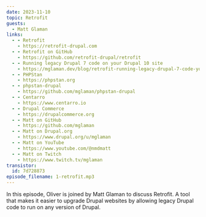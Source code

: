```yaml
---
date: 2023-11-10
topic: Retrofit
guests:
  - Matt Glaman
links:
  - - Retrofit
    - https://retrofit-drupal.com
  - - Retrofit on GitHub
    - https://github.com/retrofit-drupal/retrofit
  - - Running legacy Drupal 7 code on your Drupal 10 site
    - https://mglaman.dev/blog/retrofit-running-legacy-drupal-7-code-your-drupal-10-site
  - - PHPStan
    - https://phpstan.org
  - - phpstan-drupal
    - https://github.com/mglaman/phpstan-drupal
  - - Centarro
    - https://www.centarro.io
  - - Drupal Commerce
    - https://drupalcommerce.org
  - - Matt on GitHub
    - https://github.com/mglaman
  - - Matt on Drupal.org
    - https://www.drupal.org/u/mglaman
  - - Matt on YouTube
    - https://www.youtube.com/@nmdmatt
  - - Matt on Twitch
    - https://www.twitch.tv/mglaman
transistor:
  id: 7d728873
episode_filename: 1-retrofit.mp3
---
```


In this episode, Oliver is joined by Matt Glaman to discuss Retrofit. A tool that makes it easier to upgrade Drupal websites by allowing legacy Drupal code to run on any version of Drupal.
